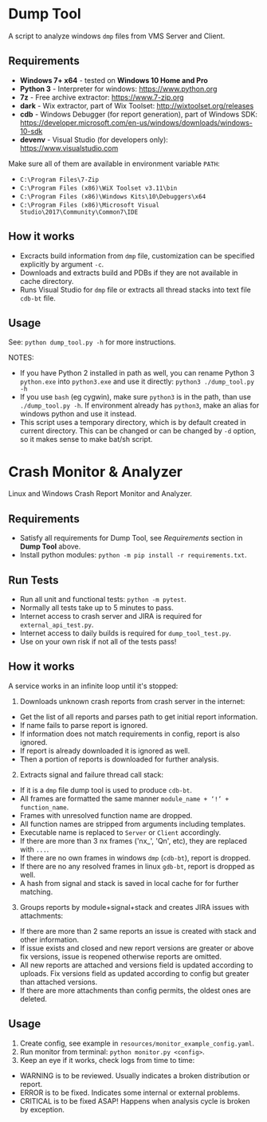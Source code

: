 # Dump Tool

A script to analyze windows `dmp` files from VMS Server and Client.

## Requirements

- **Windows 7+ x64** - tested on **Windows 10 Home and Pro**
- **Python 3** - Interpreter for windows: <https://www.python.org>
- **7z** - Free archive extractor: <https://www.7-zip.org>
- **dark** - Wix extractor, part of Wix Toolset: <http://wixtoolset.org/releases>
- **cdb** - Windows Debugger (for report generation), part of Windows SDK:
    <https://developer.microsoft.com/en-us/windows/downloads/windows-10-sdk>
- **devenv** - Visual Studio (for developers only): <https://www.visualstudio.com>

Make sure all of them are available in environment variable `PATH`:

- `C:\Program Files\7-Zip`
- `C:\Program Files (x86)\WiX Toolset v3.11\bin`
- `C:\Program Files (x86)\Windows Kits\10\Debuggers\x64`
- `C:\Program Files (x86)\Microsoft Visual Studio\2017\Community\Common7\IDE`

## How it works

- Excracts build information from `dmp` file, customization can be specified explicitly by argument `-c`.
- Downloads and extracts build and PDBs if they are not available in cache directory.
- Runs Visual Studio for `dmp` file or extracts all thread stacks into text file `cdb-bt` file.

## Usage

See: `python dump_tool.py -h` for more instructions.

NOTES:

- If you have Python 2 installed in path as well, you can rename Python 3 `python.exe` into `python3.exe`
    and use it directly: `python3 ./dump_tool.py -h`
- If you use `bash` (eg cygwin), make sure `python3` is in the path, than use `./dump_tool.py -h`.
    If environment already has `python3`, make an alias for windows python and use it instead.
- This script uses a temporary directory, which is by default created in current directory.
    This can be changed or can be changed by `-d` option, so it makes sense to make bat/sh script.

    
# Crash Monitor & Analyzer

Linux and Windows Crash Report Monitor and Analyzer.

## Requirements

- Satisfy all requirements for Dump Tool, see *Requirements* section in **Dump Tool** above.
- Install python modules: `python -m pip install -r requirements.txt`.

## Run Tests

- Run all unit and functional tests: `python -m pytest`.
- Normally all tests take up to 5 minutes to pass.
- Internet access to crash server and JIRA is required for `external_api_test.py`.
- Internet access to daily builds is required for `dump_tool_test.py`.
- Use on your own risk if not all of the tests pass!

## How it works

A service works in an infinite loop until it's stopped:

1. Downloads unknown crash reports from crash server in the internet:
- Get the list of all reports and parses path to get initial report information.
- If name fails to parse report is ignored.
- If information does not match requirements in config, report is also ignored.
- If report is already downloaded it is ignored as well.
- Then a portion of reports is downloaded for further analysis.

2. Extracts signal and failure thread call stack:
- If it is a `dmp` file dump tool is used to produce `cdb-bt`.
- All frames are formatted the same manner `module_name + ‘!’ + function_name`.
- Frames with unresolved function name are dropped.
- All function names are stripped from arguments including templates.
- Executable name is replaced to `Server` or `Client` accordingly.
- If there are more than 3 nx frames ('nx_', 'Qn', etc), they are replaced with `...`.
- If there are no own frames in windows `dmp` (`cdb-bt`), report is dropped.
- If there are no any resolved frames in linux `gdb-bt`, report is dropped as well.
- A hash from signal and stack is saved in local cache for  for further matching.

3. Groups reports by module+signal+stack and creates JIRA issues with attachments:
- If there are more than 2 same reports an issue is created with stack and other information.
- If issue exists and closed and new report versions are greater or above fix versions, issue is 
    reopened otherwise reports are omitted.
- All new reports are attached and versions field is updated according to uploads. Fix versions 
    field as updated according to config but greater than attached versions.
- If there are more attachments than config permits, the oldest ones are deleted.

## Usage

1. Create config, see example in `resources/monitor_example_config.yaml`.
2. Run monitor from terminal: `python monitor.py <config>`.
3. Keep an eye if it works, check logs from time to time:
- WARNING is to be reviewed. Usually indicates a broken distribution or report.
- ERROR is to be fixed. Indicates some internal or external problems.
- CRITICAL is to be fixed ASAP! Happens when analysis cycle is broken by exception.
